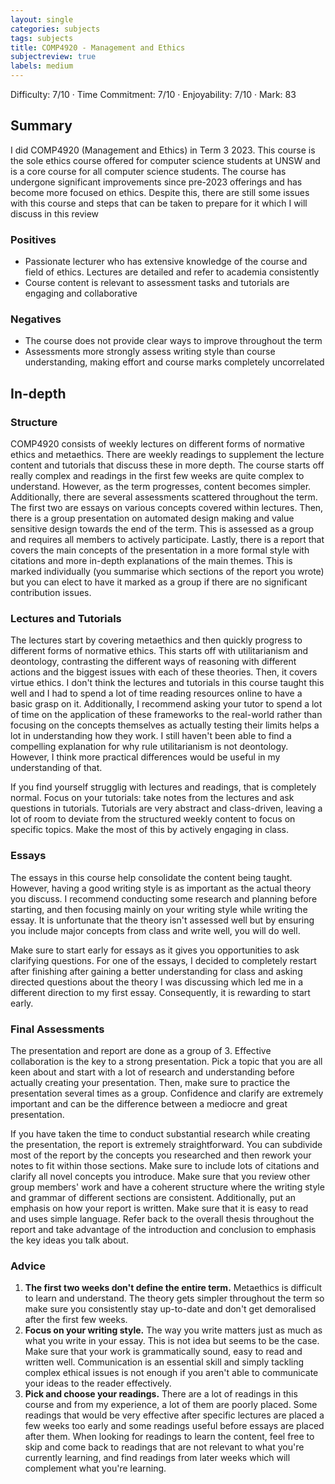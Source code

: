 ```yaml
---
layout: single
categories: subjects
tags: subjects
title: COMP4920 - Management and Ethics
subjectreview: true
labels: medium
---
```


Difficulty: 7/10 · Time Commitment: 7/10 · Enjoyability: 7/10 · Mark: 83

## Summary

I did COMP4920 (Management and Ethics) in Term 3 2023. This course is the sole ethics course offered for computer science students at UNSW and is a core course for all computer science students. The course has undergone significant improvements since pre-2023 offerings and has become more focused on ethics. Despite this, there are still some issues with this course and steps that can be taken to prepare for it which I will discuss in this review

### Positives

- Passionate lecturer who has extensive knowledge of the course and field of ethics. Lectures are detailed and refer to academia consistently
- Course content is relevant to assessment tasks and tutorials are engaging and collaborative

### Negatives

- The course does not provide clear ways to improve throughout the term
- Assessments more strongly assess writing style than course understanding, making effort and course marks completely uncorrelated

## In-depth

### Structure

COMP4920 consists of weekly lectures on different forms of normative ethics and metaethics. There are weekly readings to supplement the lecture content and tutorials that discuss these in more depth. The course starts off really complex and readings in the first few weeks are quite complex to understand. However, as the term progresses, content becomes simpler. Additionally, there are several assessments scattered throughout the term. The first two are essays on various concepts covered within lectures. Then, there is a group presentation on automated design making and value sensitive design towards the end of the term. This is assessed as a group and requires all members to actively participate. Lastly, there is a report that covers the main concepts of the presentation in a more formal style with citations and more in-depth explanations of the main themes. This is marked individually (you summarise which sections of the report you wrote) but you can elect to have it marked as a group if there are no significant contribution issues.

### Lectures and Tutorials

The lectures start by covering metaethics and then quickly progress to different forms of normative ethics. This starts off with utilitarianism and deontology, contrasting the different ways of reasoning with different actions and the biggest issues with each of these theories. Then, it covers virtue ethics. I don't think the lectures and tutorials in this course taught this well and I had to spend a lot of time reading resources online to have a basic grasp on it. Additionally, I recommend asking your tutor to spend a lot of time on the application of these frameworks to the real-world rather than focusing on the concepts themselves as actually testing their limits helps a lot in understanding how they work. I still haven't been able to find a compelling explanation for why rule utilitarianism is not deontology. However, I think more practical differences would be useful in my understanding of that.

If you find yourself strugglig with lectures and readings, that is completely normal. Focus on your tutorials: take notes from the lectures and ask questions in tutorials. Tutorials are very abstract and class-driven, leaving a lot of room to deviate from the structured weekly content to focus on specific topics. Make the most of this by actively engaging in class.

### Essays

The essays in this course help consolidate the content being taught. However, having a good writing style is as important as the actual theory you discuss. I recommend conducting some research and planning before starting, and then focusing mainly on your writing style while writing the essay. It is unfortunate that the theory isn't assessed well but by ensuring you include major concepts from class and write well, you will do well.

Make sure to start early for essays as it gives you opportunities to ask clarifying questions. For one of the essays, I decided to completely restart after finishing after gaining a better understanding for class and asking directed questions about the theory I was discussing which led me in a different direction to my first essay. Consequently, it is rewarding to start early.

### Final Assessments

The presentation and report are done as a group of 3. Effective collaboration is the key to a strong presentation. Pick a topic that you are all keen about and start with a lot of research and understanding before actually creating your presentation. Then, make sure to practice the presentation several times as a group. Confidence and clarify are extremely important and can be the difference between a mediocre and great presentation.

If you have taken the time to conduct substantial research while creating the presentation, the report is extremely straightforward. You can subdivide most of the report by the concepts you researched and then rework your notes to fit within those sections. Make sure to include lots of citations and clarify all novel concepts you introduce. Make sure that you review other group members' work and have a coherent structure where the writing style and grammar of different sections are consistent. Additionally, put an emphasis on how your report is written. Make sure that it is easy to read and uses simple language. Refer back to the overall thesis throughout the report and take advantage of the introduction and conclusion to emphasis the key ideas you talk about.

### Advice

1. **The first two weeks don't define the entire term.** Metaethics is difficult to learn and understand. The theory gets simpler throughout the term so make sure you consistently stay up-to-date and don't get demoralised after the first few weeks.
2. **Focus on your writing style.** The way you write matters just as much as what you write in your essay. This is not idea but seems to be the case. Make sure that your work is grammatically sound, easy to read and written well. Communication is an essential skill and simply tackling complex ethical issues is not enough if you aren't able to communicate your ideas to the reader effectively.
3. **Pick and choose your readings.** There are a lot of readings in this course and from my experience, a lot of them are poorly placed. Some readings that would be very effective after specific lectures are placed a few weeks too early and some readings useful before essays are placed after them. When looking for readings to learn the content, feel free to skip and come back to readings that are not relevant to what you're currently learning, and find readings from later weeks which will complement what you're learning.